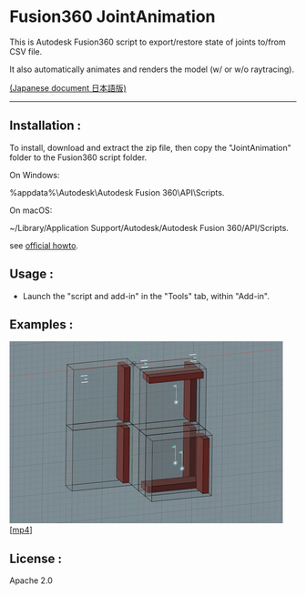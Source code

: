 # Fusion360 JointAnimation 

This is Autodesk Fusion360 script to export/restore state of joints to/from CSV file. 

It also automatically animates and renders the model (w/ or w/o raytracing).

[(Japanese document 日本語版)](./README.jp.md)

---

## Installation :

To install, download and extract the zip file, then copy the "JointAnimation" folder to the Fusion360 script folder.

On Windows:

%appdata%\Autodesk\Autodesk Fusion 360\API\Scripts.

On macOS:

~/Library/Application Support/Autodesk/Autodesk Fusion 360/API/Scripts.

see [official howto](https://knowledge.autodesk.com/support/fusion-360/troubleshooting/caas/sfdcarticles/sfdcarticles/How-to-install-an-ADD-IN-and-Script-in-Fusion-360.html).

## Usage :
- Launch the "script and add-in" in the "Tools" tab, within "Add-in".

## Examples :
![example1](./7seg_2_480.gif) \[[mp4](./7seg_2.mp4)\]


## License :
Apache 2.0
